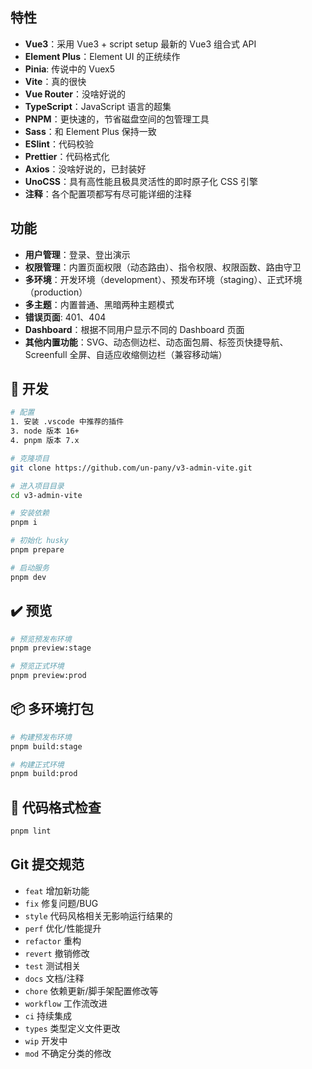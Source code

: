 ## 特性

- **Vue3**：采用 Vue3 + script setup 最新的 Vue3 组合式 API
- **Element Plus**：Element UI 的正统续作
- **Pinia**: 传说中的 Vuex5
- **Vite**：真的很快
- **Vue Router**：没啥好说的
- **TypeScript**：JavaScript 语言的超集
- **PNPM**：更快速的，节省磁盘空间的包管理工具
- **Sass**：和 Element Plus 保持一致
- **ESlint**：代码校验
- **Prettier**：代码格式化
- **Axios**：没啥好说的，已封装好
- **UnoCSS**：具有高性能且极具灵活性的即时原子化 CSS 引擎
- **注释**：各个配置项都写有尽可能详细的注释

## 功能

- **用户管理**：登录、登出演示
- **权限管理**：内置页面权限（动态路由）、指令权限、权限函数、路由守卫
- **多环境**：开发环境（development）、预发布环境（staging）、正式环境（production）
- **多主题**：内置普通、黑暗两种主题模式
- **错误页面**: 401、404
- **Dashboard**：根据不同用户显示不同的 Dashboard 页面
- **其他内置功能**：SVG、动态侧边栏、动态面包屑、标签页快捷导航、Screenfull 全屏、自适应收缩侧边栏（兼容移动端）

## 🚀 开发

```bash
# 配置
1. 安装 .vscode 中推荐的插件
3. node 版本 16+
4. pnpm 版本 7.x

# 克隆项目
git clone https://github.com/un-pany/v3-admin-vite.git

# 进入项目目录
cd v3-admin-vite

# 安装依赖
pnpm i

# 初始化 husky
pnpm prepare

# 启动服务
pnpm dev
```

## ✔️ 预览

```bash
# 预览预发布环境
pnpm preview:stage

# 预览正式环境
pnpm preview:prod
```

## 📦️ 多环境打包

```bash
# 构建预发布环境
pnpm build:stage

# 构建正式环境
pnpm build:prod
```

## 🔧 代码格式检查

```bash
pnpm lint
```

## Git 提交规范

- `feat` 增加新功能
- `fix` 修复问题/BUG
- `style` 代码风格相关无影响运行结果的
- `perf` 优化/性能提升
- `refactor` 重构
- `revert` 撤销修改
- `test` 测试相关
- `docs` 文档/注释
- `chore` 依赖更新/脚手架配置修改等
- `workflow` 工作流改进
- `ci` 持续集成
- `types` 类型定义文件更改
- `wip` 开发中
- `mod` 不确定分类的修改
